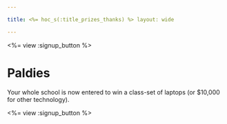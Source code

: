 ```yaml
---

title: <%= hoc_s(:title_prizes_thanks) %> layout: wide

---
```


<%= view :signup_button %>

# Paldies

Your whole school is now entered to win a class-set of laptops (or $10,000 for other technology).

<%= view :signup_button %>